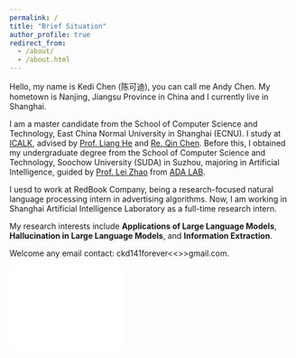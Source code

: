 ```yaml
---
permalink: /
title: "Brief Situation"
author_profile: true
redirect_from: 
  - /about/
  - /about.html
---
```


Hello, my name is Kedi Chen (陈可迪), you can call me Andy Chen. My hometown is Nanjing, Jiangsu Province in China and I currently live in Shanghai. 

I am a master candidate from the School of Computer Science and Technology, East China Normal University in Shanghai (ECNU). I study at [ICALK](https://github.com/ECNU-ICALK), advised by [Prof. Liang He](https://faculty.ecnu.edu.cn/_s16/hl2/main.psp) and [Re. Qin Chen](https://faculty.ecnu.edu.cn/_s16/cq2_21262/main.psp). Before this, I obtained my undergraduate degree from the School of Computer Science and Technology, Soochow University (SUDA) in Suzhou, majoring in Artificial Intelligence, guided by [Prof. Lei Zhao](https://scst.suda.edu.cn/11/29/c30767a528681/page.htm) from [ADA LAB](https://ada.suda.edu.cn/).

I uesd to work at RedBook Company, being a research-focused natural language processing intern in advertising algorithms. Now, I am working in Shanghai Artificial Intelligence Laboratory as a full-time research intern.

My research interests include **Applications of Large Language Models**, **Hallucination in Large Language Models**, and **Information Extraction**.

Welcome any email contact: ckd141forever<<>>gmail.com.

<iframe src="//clustrmaps.com/map2?d=CxPuLupp87wWkeHkVRmPomjtrbgDz-kzjqxNiiktY1I" width="200" height="150" frameborder="0"></iframe>

